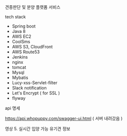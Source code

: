 견종판단 및 분양 플랫폼 서비스 

tech stack

- Spring boot
- Java 8
- AWS EC2
- CoolSms
- AWS S3, CloudFront
- AWS Route53
- Jenkins 
- nginx
- tomcat
- Mysql
- Mybatis
- Lucy-xss-Servlet-filter
- Slack notification
- Let's Encrypt ( for SSL ) 
- flyway

api 명세

https://api.whopuppy.com/swagger-ui.html ( 서버 내려갔음 ) 

영상
5. 실시간 입양 가능 유기견 정보 

